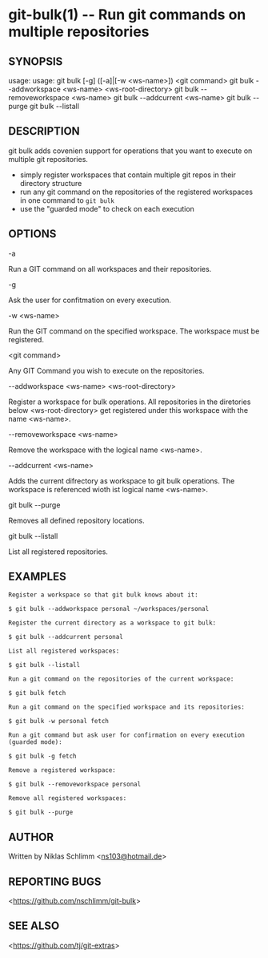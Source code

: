 git-bulk(1) -- Run git commands on multiple repositories
========================================================

## SYNOPSIS

usage: usage: git bulk [-g] ([-a]|[-w &lt;ws-name&gt;]) &lt;git command&gt;
       git bulk --addworkspace &lt;ws-name&gt; &lt;ws-root-directory&gt;
       git bulk --removeworkspace &lt;ws-name&gt;
       git bulk --addcurrent &lt;ws-name&gt;
       git bulk --purge
       git bulk --listall

## DESCRIPTION

git bulk adds covenien support for operations that you want to execute on multiple git repositories.

- simply register workspaces that contain multiple git repos in their directory structure
- run any git command on the repositories of the registered workspaces in one command to `git bulk`
- use the "guarded mode" to check on each execution

## OPTIONS

  -a

  Run a GIT command on all workspaces and their repositories.

  -g 

  Ask the user for confitmation on every execution.

  -w &lt;ws-name&gt;

  Run the GIT command on the specified workspace. The workspace must be registered.

  &lt;git command&gt;

  Any GIT Command you wish to execute on the repositories.

  --addworkspace &lt;ws-name&gt; &lt;ws-root-directory&gt;

  Register a workspace for bulk operations. All repositories in the diretories below &lt;ws-root-directory&gt; get registered under this workspace with the name &lt;ws-name&gt;.

  --removeworkspace &lt;ws-name&gt;

  Remove the workspace with the logical name &lt;ws-name&gt;.

  --addcurrent &lt;ws-name&gt;

  Adds the current difrectory as workspace to git bulk operations. The workspace is referenced wioth ist logical name &lt;ws-name&gt;.

  git bulk --purge

  Removes all defined repository locations.

  git bulk --listall

  List all registered repositories.

## EXAMPLES

    Register a workspace so that git bulk knows about it:
    
    $ git bulk --addworkspace personal ~/workspaces/personal
    
    Register the current directory as a workspace to git bulk:
    
    $ git bulk --addcurrent personal
    
    List all registered workspaces:
    
    $ git bulk --listall
    
    Run a git command on the repositories of the current workspace:
    
    $ git bulk fetch

    Run a git command on the specified workspace and its repositories:

    $ git bulk -w personal fetch
    
    Run a git command but ask user for confirmation on every execution (guarded mode):
    
    $ git bulk -g fetch
    
    Remove a registered workspace:
    
    $ git bulk --removeworkspace personal

    Remove all registered workspaces:
    
    $ git bulk --purge

## AUTHOR

Written by Niklas Schlimm &lt;<ns103@hotmail.de>&gt;

## REPORTING BUGS

&lt;https://github.com/nschlimm/git-bulk&gt;

## SEE ALSO

&lt;<https://github.com/tj/git-extras>&gt;
